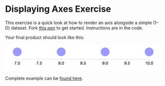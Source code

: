 # Displaying Axes Exercise

This exercise is a quick look at how to render an axis alongside a simple (1-D) dataset. Fork [this pen](https://codepen.io/molliemarie/pen/pVjQGw?editors=1000) to get started. Instructions are in the code. 

Your final product should look like this:

![example 1 complete](imgs/scales.png)

Complete example can be [found here](https://codepen.io/molliemarie/pen/jxbQdB?editors=1000).
